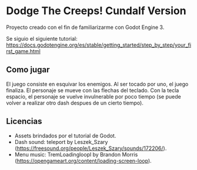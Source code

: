# Dodge The Creeps! Cundalf Version
Proyecto creado con el fin de familiarizarme con Godot Engine 3.

Se siguio el siguiente tutorial: https://docs.godotengine.org/es/stable/getting_started/step_by_step/your_first_game.html

## Como jugar
El juego consiste en esquivar los enemigos. Al ser tocado por uno, el juego finaliza.
El personaje se mueve con las flechas del teclado. Con la tecla espacio, el personaje se vuelve invulnerable por poco tiempo (se puede volver a realizar otro dash despues de un cierto tiempo).

## Licencias
- Assets brindados por el tutorial de Godot.
- Dash sound: teleport by Leszek_Szary (https://freesound.org/people/Leszek_Szary/sounds/172206/).
- Menu music: TremLoadingloopl by Brandon Morris (https://opengameart.org/content/loading-screen-loop).
